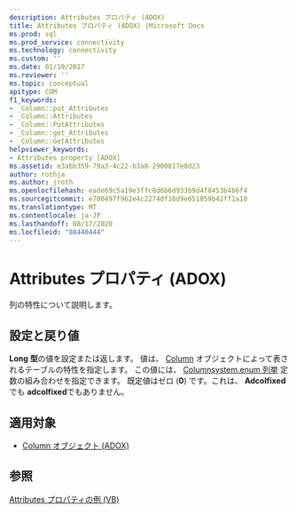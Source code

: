 ```yaml
---
description: Attributes プロパティ (ADOX)
title: Attributes プロパティ (ADOX) |Microsoft Docs
ms.prod: sql
ms.prod_service: connectivity
ms.technology: connectivity
ms.custom: ''
ms.date: 01/19/2017
ms.reviewer: ''
ms.topic: conceptual
apitype: COM
f1_keywords:
- _Column::put_Attributes
- _Column::Attributes
- _Column::PutAttributes
- _Column::get_Attributes
- _Column::GetAttributes
helpviewer_keywords:
- Attributes property [ADOX]
ms.assetid: e3abb359-79a3-4c22-b3a8-2900817e0d23
author: rothja
ms.author: jroth
ms.openlocfilehash: eade69c5a19e3ffc8d6b6d933b9d4f8453b4b6f4
ms.sourcegitcommit: e700497f962e4c2274df16d9e651059b42ff1a10
ms.translationtype: MT
ms.contentlocale: ja-JP
ms.lasthandoff: 08/17/2020
ms.locfileid: "88440444"
---
```

# <a name="attributes-property-adox"></a>Attributes プロパティ (ADOX)
列の特性について説明します。  
  
## <a name="settings-and-return-values"></a>設定と戻り値  
 **Long 型**の値を設定または返します。 値は、 [Column](../../../ado/reference/adox-api/column-object-adox.md) オブジェクトによって表されるテーブルの特性を指定します。 この値には、 [Columnsystem.enum 列挙](../../../ado/reference/adox-api/columnattributesenum.md) 定数の組み合わせを指定できます。 既定値はゼロ (**0**) です。これは、 **Adcolfixed** でも **adcolfixed**でもありません。  
  
## <a name="applies-to"></a>適用対象  
  
- [Column オブジェクト (ADOX)](../../../ado/reference/adox-api/column-object-adox.md)  
  
## <a name="see-also"></a>参照  
 [Attributes プロパティの例 (VB)](../../../ado/reference/adox-api/attributes-property-example-vb.md)
